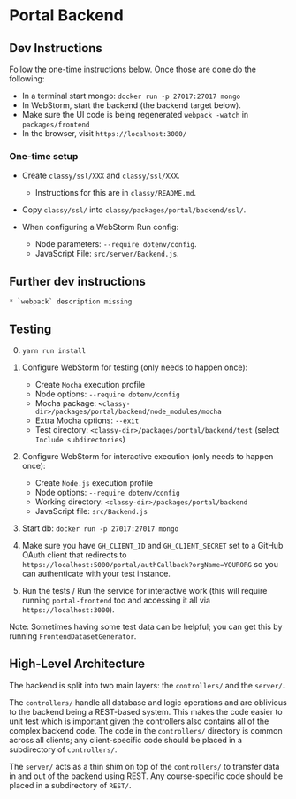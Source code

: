 
# Portal Backend

## Dev Instructions

Follow the one-time instructions below. Once those are done do the following:

* In a terminal start mongo: `docker run -p 27017:27017 mongo`
* In WebStorm, start the backend (the backend target below).
* Make sure the UI code is being regenerated `webpack -watch` in `packages/frontend`
* In the browser, visit `https://localhost:3000/`

### One-time setup

* Create `classy/ssl/XXX` and `classy/ssl/XXX`.
	* Instructions for this are in `classy/README.md`.
* Copy `classy/ssl/` into `classy/packages/portal/backend/ssl/`.

* When configuring a WebStorm Run config:

	* Node parameters: `--require dotenv/config`.
	* JavaScript File: `src/server/Backend.js`.

## Further dev instructions

    * `webpack` description missing

## Testing

0) 	`yarn run install`

1) Configure WebStorm for testing (only needs to happen once):
	* Create `Mocha` execution profile
	* Node options: `--require dotenv/config`
	* Mocha package: `<classy-dir>/packages/portal/backend/node_modules/mocha`
	* Extra Mocha options: `--exit`
	* Test directory: `<classy-dir>/packages/portal/backend/test` (select `Include subdirectories`)

2) Configure WebStorm for interactive execution (only needs to happen once):
    * Create `Node.js` execution profile
    * Node options: `--require dotenv/config`
    * Working directory: `<classy-dir>/packages/portal/backend`
    * JavaScript file: `src/Backend.js`

3) Start db: `docker run -p 27017:27017 mongo`

4) Make sure you have `GH_CLIENT_ID` and `GH_CLIENT_SECRET` set to a GitHub OAuth client that redirects to `https://localhost:5000/portal/authCallback?orgName=YOURORG` so you can authenticate with your test instance. 

5) Run the tests / Run the service for interactive work (this will require running `portal-frontend` too and accessing it all via `https://localhost:3000`).

Note: Sometimes having some test data can be helpful; you can get this by running `FrontendDatasetGenerator`.

## High-Level Architecture

The backend is split into two main layers: the `controllers/` and the `server/`. 

The `controllers/` handle all database and logic operations and are oblivious to the backend being a REST-based system. This makes the code easier to unit test which is important given the controllers also contains all of the complex backend code. The code in the `controllers/` directory is common across all clients; any client-specific code should be placed in a subdirectory of `controllers/`.

The `server/` acts as a thin shim on top of the `controllers/` to transfer data in and out of the backend using REST. Any course-specific code should be placed in a subdirectory of `REST/`.
 